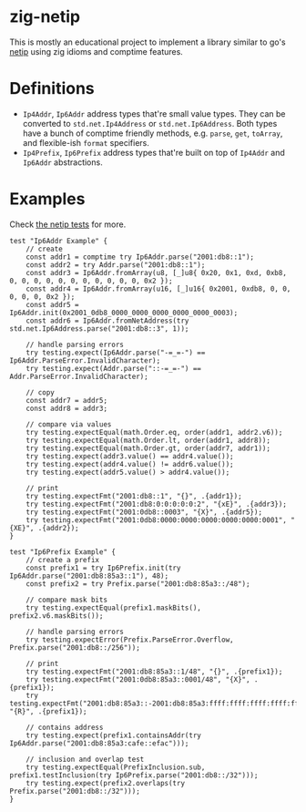 # zig-netip

This is mostly an educational project to implement a library similar to go's [netip](https://pkg.go.dev/net/netip) 
using zig idioms and comptime features. 

# Definitions

* `Ip4Addr`, `Ip6Addr` address types that're small value types.
They can be converted to `std.net.Ip4Address` or 
`std.net.Ip6Address`. Both types have a bunch of comptime 
friendly methods, e.g. `parse`, `get`, `toArray`, and 
flexible-ish `format` specifiers.
* `Ip4Prefix`, `Ip6Prefix` address types that're built on top of 
`Ip4Addr` and `Ip6Addr` abstractions.

# Examples

Check [the netip tests](../main/src/netip.zig) for more.

```zig
test "Ip6Addr Example" {
    // create
    const addr1 = comptime try Ip6Addr.parse("2001:db8::1");
    const addr2 = try Addr.parse("2001:db8::1");
    const addr3 = Ip6Addr.fromArray(u8, [_]u8{ 0x20, 0x1, 0xd, 0xb8, 0, 0, 0, 0, 0, 0, 0, 0, 0, 0, 0, 0x2 });
    const addr4 = Ip6Addr.fromArray(u16, [_]u16{ 0x2001, 0xdb8, 0, 0, 0, 0, 0, 0x2 });
    const addr5 = Ip6Addr.init(0x2001_0db8_0000_0000_0000_0000_0000_0003);
    const addr6 = Ip6Addr.fromNetAddress(try std.net.Ip6Address.parse("2001:db8::3", 1));

    // handle parsing errors
    try testing.expect(Ip6Addr.parse("-=_=-") == Ip6Addr.ParseError.InvalidCharacter);
    try testing.expect(Addr.parse("::-=_=-") == Addr.ParseError.InvalidCharacter);

    // copy
    const addr7 = addr5;
    const addr8 = addr3;

    // compare via values
    try testing.expectEqual(math.Order.eq, order(addr1, addr2.v6));
    try testing.expectEqual(math.Order.lt, order(addr1, addr8));
    try testing.expectEqual(math.Order.gt, order(addr7, addr1));
    try testing.expect(addr3.value() == addr4.value());
    try testing.expect(addr4.value() != addr6.value());
    try testing.expect(addr5.value() > addr4.value());

    // print
    try testing.expectFmt("2001:db8::1", "{}", .{addr1});
    try testing.expectFmt("2001:db8:0:0:0:0:0:2", "{xE}", .{addr3});
    try testing.expectFmt("2001:0db8::0003", "{X}", .{addr5});
    try testing.expectFmt("2001:0db8:0000:0000:0000:0000:0000:0001", "{XE}", .{addr2});
}

test "Ip6Prefix Example" {
    // create a prefix
    const prefix1 = try Ip6Prefix.init(try Ip6Addr.parse("2001:db8:85a3::1"), 48);
    const prefix2 = try Prefix.parse("2001:db8:85a3::/48");

    // compare mask bits
    try testing.expectEqual(prefix1.maskBits(), prefix2.v6.maskBits());

    // handle parsing errors
    try testing.expectError(Prefix.ParseError.Overflow, Prefix.parse("2001:db8::/256"));

    // print
    try testing.expectFmt("2001:db8:85a3::1/48", "{}", .{prefix1});
    try testing.expectFmt("2001:0db8:85a3::0001/48", "{X}", .{prefix1});
    try testing.expectFmt("2001:db8:85a3::-2001:db8:85a3:ffff:ffff:ffff:ffff:ffff", "{R}", .{prefix1});

    // contains address
    try testing.expect(prefix1.containsAddr(try Ip6Addr.parse("2001:db8:85a3:cafe::efac")));

    // inclusion and overlap test
    try testing.expectEqual(PrefixInclusion.sub, prefix1.testInclusion(try Ip6Prefix.parse("2001:db8::/32")));
    try testing.expect(prefix2.overlaps(try Prefix.parse("2001:db8::/32")));
}
```
